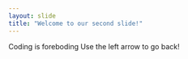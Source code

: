 ```yaml
---
layout: slide
title: "Welcome to our second slide!"
---
```

Coding is foreboding
Use the left arrow to go back!
